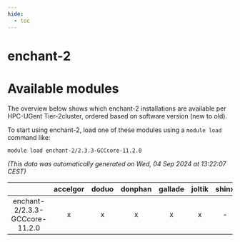 ```yaml
---
hide:
  - toc
---
```


enchant-2
=========

# Available modules


The overview below shows which enchant-2 installations are available per HPC-UGent Tier-2cluster, ordered based on software version (new to old).

To start using enchant-2, load one of these modules using a `module load` command like:

```shell
module load enchant-2/2.3.3-GCCcore-11.2.0
```

*(This data was automatically generated on Wed, 04 Sep 2024 at 13:22:07 CEST)*  

| |accelgor|doduo|donphan|gallade|joltik|shinx|skitty|
| :---: | :---: | :---: | :---: | :---: | :---: | :---: | :---: |
|enchant-2/2.3.3-GCCcore-11.2.0|x|x|x|x|x|-|x|
